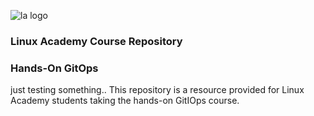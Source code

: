![la logo](https://user-images.githubusercontent.com/42839573/67322755-818e9400-f4df-11e9-97c1-388bf357353d.png)

### Linux Academy Course Repository
### Hands-On GitOps
just testing something.. 
This repository is a resource provided for Linux Academy students taking the hands-on GitIOps course.
